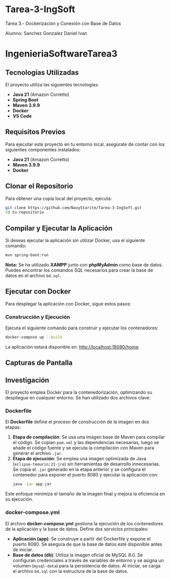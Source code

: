 # Tarea-3-IngSoft
Tarea 3.- Dockerización y Conexión con Base de Datos

Alumno: Sanchez Gonzalez Daniel Ivan

# IngenieriaSoftwareTarea3

## Tecnologías Utilizadas

El proyecto utiliza las siguientes tecnologías:

- **Java 21** (Amazon Corretto)
- **Spring Boot**
- **Maven 3.9.9**
- **Docker**
- **VS Code**

## Requisitos Previos

Para ejecutar este proyecto en tu entorno local, asegúrate de contar con los siguientes componentes instalados:

- **Java 21** (Amazon Corretto)
- **Maven 3.9.9**
- **Docker**

## Clonar el Repositorio

Para obtener una copia local del proyecto, ejecuta:

```sh
git clone https://github.com/NavyStarite/Tarea-3-IngSoft.git
cd tu-repositorio
```

## Compilar y Ejecutar la Aplicación

Si deseas ejecutar la aplicación sin utilizar Docker, usa el siguiente comando:

```sh
mvn spring-boot:run
```

**Nota:** Se ha utilizado **XAMPP** junto con **phpMyAdmin** como base de datos. Puedes encontrar los comandos SQL necesarios para crear la base de datos en el archivo `bd.sql`.

## Ejecutar con Docker

Para desplegar la aplicación con Docker, sigue estos pasos:

### Construcción y Ejecución

Ejecuta el siguiente comando para construir y ejecutar los contenedores:

```sh
docker-compose up --build
```

La aplicación estará disponible en: [http://localhost:18080/home](http://localhost:18080/home).

## Capturas de Pantalla



## Investigación

El proyecto emplea Docker para la contenedorización, optimizando su despliegue en cualquier entorno. Se han utilizado dos archivos clave:

### Dockerfile

El **Dockerfile** define el proceso de construcción de la imagen en dos etapas:

1. **Etapa de compilación**: Se usa una imagen base de Maven para compilar el código. Se copian `pom.xml` y las dependencias necesarias, luego se añade el código fuente y se ejecuta la compilación con Maven para generar el archivo `.jar`.
2. **Etapa de ejecución**: Se emplea una imagen optimizada de Java (`eclipse-temurin:21-jre`) sin herramientas de desarrollo innecesarias. Se copia el `.jar` generado en la etapa anterior y se configura el contenedor para exponer el puerto 8080 y ejecutar la aplicación con:
   ```sh
   java -jar app.jar
   ```

Este enfoque minimiza el tamaño de la imagen final y mejora la eficiencia en su ejecución.

### docker-compose.yml

El archivo **docker-compose.yml** gestiona la ejecución de los contenedores de la aplicación y la base de datos. Define dos servicios principales:

- **Aplicación (app)**: Se construye a partir del Dockerfile y expone el puerto 8080. Se asegura de que la base de datos esté disponible antes de iniciar.
- **Base de datos (db)**: Utiliza la imagen oficial de MySQL 8.0. Se configuran credenciales a través de variables de entorno y se asigna un volumen (`mysql-data`) para la persistencia de datos. Al iniciar, se carga el archivo `bd.sql` con la estructura de la base de datos.


